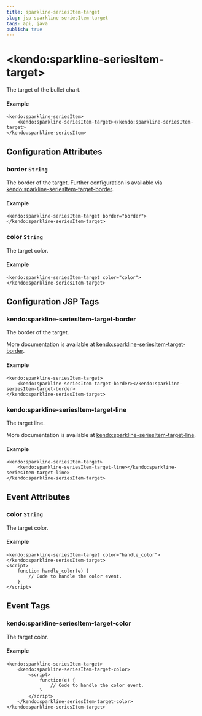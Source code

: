 ```yaml
---
title: sparkline-seriesItem-target
slug: jsp-sparkline-seriesItem-target
tags: api, java
publish: true
---
```


# \<kendo:sparkline-seriesItem-target\>

The target of the bullet chart.

#### Example
    <kendo:sparkline-seriesItem>
        <kendo:sparkline-seriesItem-target></kendo:sparkline-seriesItem-target>
    </kendo:sparkline-seriesItem>

## Configuration Attributes

### border `String`

The border of the target. Further configuration is available via [kendo:sparkline-seriesItem-target-border](#kendo-sparkline-seriesItem-target-border). 

#### Example
    <kendo:sparkline-seriesItem-target border="border">
    </kendo:sparkline-seriesItem-target>

### color `String`

The target color.

#### Example
    <kendo:sparkline-seriesItem-target color="color">
    </kendo:sparkline-seriesItem-target>


##  Configuration JSP Tags

### kendo:sparkline-seriesItem-target-border

The border of the target.

More documentation is available at [kendo:sparkline-seriesItem-target-border](sparkline/seriesitem-target-border).

#### Example

    <kendo:sparkline-seriesItem-target>
        <kendo:sparkline-seriesItem-target-border></kendo:sparkline-seriesItem-target-border>
    </kendo:sparkline-seriesItem-target>

### kendo:sparkline-seriesItem-target-line

The target line.

More documentation is available at [kendo:sparkline-seriesItem-target-line](sparkline/seriesitem-target-line).

#### Example

    <kendo:sparkline-seriesItem-target>
        <kendo:sparkline-seriesItem-target-line></kendo:sparkline-seriesItem-target-line>
    </kendo:sparkline-seriesItem-target>


## Event Attributes

### color `String`

The target color.


#### Example
    <kendo:sparkline-seriesItem-target color="handle_color">
    </kendo:sparkline-seriesItem-target>
    <script>
        function handle_color(e) {
            // Code to handle the color event.
        }
    </script>

## Event Tags

### kendo:sparkline-seriesItem-target-color

The target color.


#### Example
    <kendo:sparkline-seriesItem-target>
        <kendo:sparkline-seriesItem-target-color>
            <script>
                function(e) {
                    // Code to handle the color event.
                }
            </script>
        </kendo:sparkline-seriesItem-target-color>
    </kendo:sparkline-seriesItem-target>

